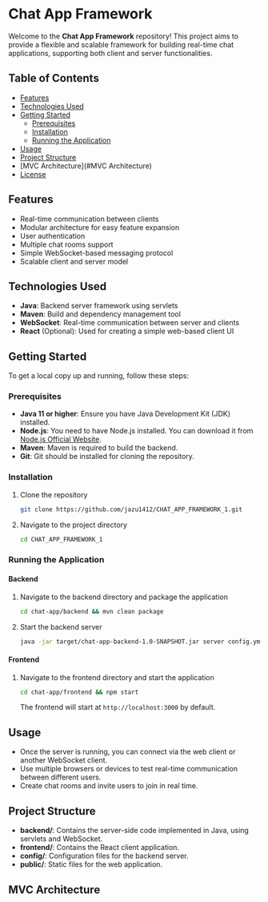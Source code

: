 # Chat App Framework

Welcome to the **Chat App Framework** repository! This project aims to provide a flexible and scalable framework for building real-time chat applications, supporting both client and server functionalities.

## Table of Contents
- [Features](#features)
- [Technologies Used](#technologies-used)
- [Getting Started](#getting-started)
  - [Prerequisites](#prerequisites)
  - [Installation](#installation)
  - [Running the Application](#running-the-application)
- [Usage](#usage)
- [Project Structure](#project-structure)
- [MVC Architecture](#MVC Architecture)
- [License](#license)

## Features
- Real-time communication between clients
- Modular architecture for easy feature expansion
- User authentication
- Multiple chat rooms support
- Simple WebSocket-based messaging protocol
- Scalable client and server model

## Technologies Used
- **Java**: Backend server framework using servlets
- **Maven**: Build and dependency management tool
- **WebSocket**: Real-time communication between server and clients
- **React** (Optional): Used for creating a simple web-based client UI

## Getting Started

To get a local copy up and running, follow these steps:

### Prerequisites

- **Java 11 or higher**: Ensure you have Java Development Kit (JDK) installed.
- **Node.js**: You need to have Node.js installed. You can download it from [Node.js Official Website](https://nodejs.org/).
- **Maven**: Maven is required to build the backend.
- **Git**: Git should be installed for cloning the repository.

### Installation

1. Clone the repository
   ```bash
   git clone https://github.com/jazu1412/CHAT_APP_FRAMEWORK_1.git
   ```

2. Navigate to the project directory
   ```bash
   cd CHAT_APP_FRAMEWORK_1
   ```

### Running the Application

#### Backend

1. Navigate to the backend directory and package the application
   ```bash
   cd chat-app/backend && mvn clean package
   ```

2. Start the backend server
   ```bash
   java -jar target/chat-app-backend-1.0-SNAPSHOT.jar server config.yml
   ```

#### Frontend

1. Navigate to the frontend directory and start the application
   ```bash
   cd chat-app/frontend && npm start
   ```
   The frontend will start at `http://localhost:3000` by default.

## Usage
- Once the server is running, you can connect via the web client or another WebSocket client.
- Use multiple browsers or devices to test real-time communication between different users.
- Create chat rooms and invite users to join in real time.

## Project Structure
- **backend/**: Contains the server-side code implemented in Java, using servlets and WebSocket.
- **frontend/**: Contains the React client application.
- **config/**: Configuration files for the backend server.
- **public/**: Static files for the web application.

## MVC Architecture


